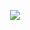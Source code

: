 <p align="center">
  <img src="https://capsule-render.vercel.app/api?type=waving&color=0:8E2DE2,100:4A00E0&height=200&section=header&text=Hello%20World!&fontSize=40&fontColor=ffffff&animation=fadeIn" />
</p>
